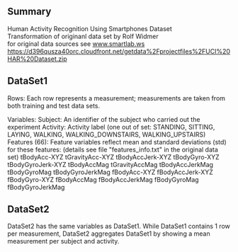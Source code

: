 
## Summary
Human Activity Recognition Using Smartphones Dataset  
Transformation of originanl data set by Rolf Widmer  
for original data sources see www.smartlab.ws  
https://d396qusza40orc.cloudfront.net/getdata%2Fprojectfiles%2FUCI%20HAR%20Dataset.zip


## DataSet1
Rows:
    Each row represents a measurement; measurements are taken from both training and 
    test data sets.

Variables:
    Subject: An identifier of the subject who carried out the experiment
    Activity: Activity label (one out of set: 
        STANDING, SITTING, LAYING, WALKING, WALKING_DOWNSTAIRS, WALKING_UPSTAIRS)
    Features (66):
        Feature variables reflect mean and standard deviations (std) for these features:
        (details see file "features_info.txt" in the original data set)
        tBodyAcc-XYZ
        tGravityAcc-XYZ
        tBodyAccJerk-XYZ
        tBodyGyro-XYZ
        tBodyGyroJerk-XYZ
        tBodyAccMag
        tGravityAccMag
        tBodyAccJerkMag
        tBodyGyroMag
        tBodyGyroJerkMag
        fBodyAcc-XYZ
        fBodyAccJerk-XYZ
        fBodyGyro-XYZ
        fBodyAccMag
        fBodyAccJerkMag
        fBodyGyroMag
        fBodyGyroJerkMag

## DataSet2

DataSet2 has the same variables as DataSet1. While DataSet1 contains 1 row per measurement, DataSet2 aggregates DataSet1 by showing a mean measurement per subject and activity.

